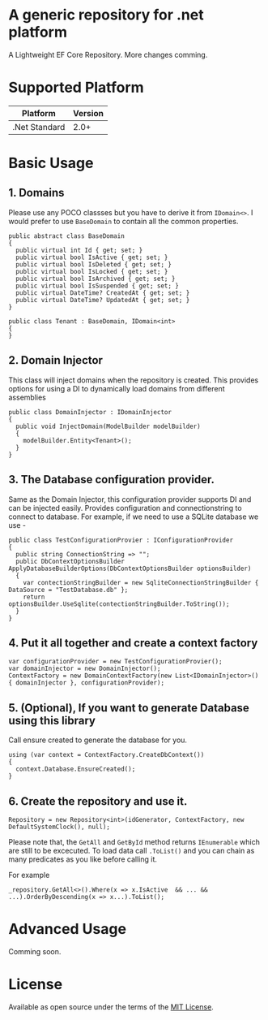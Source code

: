 # A generic repository for .net platform

A Lightweight EF Core Repository. More changes comming. 

# Supported Platform

|Platform   |Version      |
|----------|:-------------|
|.Net Standard |2.0+|

# Basic Usage

## 1. Domains

Please use any POCO classses but you have to derive it from `IDomain<>`. I would prefer to use `BaseDomain` to contain all the common properties.


```
public abstract class BaseDomain
{
  public virtual int Id { get; set; }
  public virtual bool IsActive { get; set; }
  public virtual bool IsDeleted { get; set; }
  public virtual bool IsLocked { get; set; }
  public virtual bool IsArchived { get; set; }
  public virtual bool IsSuspended { get; set; }
  public virtual DateTime? CreatedAt { get; set; }
  public virtual DateTime? UpdatedAt { get; set; }
}

public class Tenant : BaseDomain, IDomain<int>
{
}
```

## 2. Domain Injector

This class will inject domains when the repository is created. This provides options for using a DI to dynamically load domains from different assemblies

```
public class DomainInjector : IDomainInjector
{
  public void InjectDomain(ModelBuilder modelBuilder)
  {
    modelBuilder.Entity<Tenant>();
  }
}
```

## 3. The Database configuration provider.

Same as the Domain Injector, this configuration provider supports DI and can be injected easily. Provides configuration and connectionstring to connect to database. For example, if we need to use a SQLite database we use -

```
public class TestConfigurationProvier : IConfigurationProvider
{
  public string ConnectionString => "";
  public DbContextOptionsBuilder ApplyDatabaseBuilderOptions(DbContextOptionsBuilder optionsBuilder)
  {
    var contectionStringBuilder = new SqliteConnectionStringBuilder { DataSource = "TestDatabase.db" };
    return optionsBuilder.UseSqlite(contectionStringBuilder.ToString());
  }
}
```

## 4. Put it all together and create a context factory

```
var configurationProvider = new TestConfigurationProvier();
var domainInjector = new DomainInjector();
ContextFactory = new DomainContextFactory(new List<IDomainInjector>() { domainInjector }, configurationProvider);
```

## 5. (Optional), If you want to generate Database using this library

Call ensure created to generate the database for you.
```
using (var context = ContextFactory.CreateDbContext())
{
  context.Database.EnsureCreated();
}
```

## 6. Create the repository and use it. 

```
Repository = new Repository<int>(idGenerator, ContextFactory, new DefaultSystemClock(), null);
```

Please note that, the `GetAll` and `GetById` method returns `IEnumerable` which are still to be excecuted. To load data call `.ToList()` and you can chain as many predicates as you like before calling it.

For example 

```
_repository.GetAll<>().Where(x => x.IsActive  && ... && ...).OrderByDescending(x => x...).ToList();
```

# Advanced Usage

Comming soon.


# License

Available as open source under the terms of the [MIT License](LICENSE).
